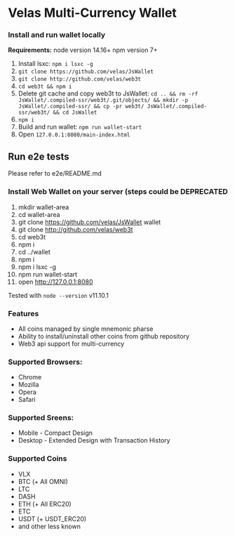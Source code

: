 # Velas Multi-Currency Wallet

### Install and run wallet locally
**Requirements:**
node version 14.16+
npm version 7+

1. Install lsxc: `npm i lsxc -g`
2. `git clone https://github.com/velas/JsWallet`
3. `git clone http://github.com/velas/web3t`
4. `cd web3t && npm i`
5. Delete git cache and copy web3t to JsWallet:
   `cd .. && rm -rf JsWallet/.compiled-ssr/web3t/.git/objects/ && mkdir -p JsWallet/.compiled-ssr/ && cp -pr web3t/ JsWallet/.compiled-ssr/web3t/ && cd JsWallet`
6. `npm i`
7. Build and run wallet: `npm run wallet-start`
8. Open `127.0.0.1:8080/main-index.html`

## Run e2e tests
Please refer to e2e/README.md

### Install Web Wallet on your server (steps could be DEPRECATED

1. mkdir wallet-area
2. cd wallet-area
1. git clone https://github.com/velas/JsWallet wallet
2. git clone http://github.com/velas/web3t
3. cd web3t
4. npm i 
5. cd ../wallet
6. npm i 
7. npm i lsxc -g
7. npm run wallet-start
8. open http://127.0.0.1:8080

Tested with `node --version` v11.10.1


### Features

* All coins managed by single mnemonic pharse
* Ability to install/uninstall other coins from github repository
* Web3 api support for multi-currency

### Supported Browsers:

* Chrome
* Mozilla 
* Opera
* Safari

### Supported Sreens: 

* Mobile - Compact Design
* Desktop - Extended Design with Transaction History 

### Supported Coins

* VLX
* BTC (+ All OMNI)
* LTC
* DASH
* ETH (+ All ERC20)
* ETC
* USDT (+ USDT_ERC20)
* and other less known

